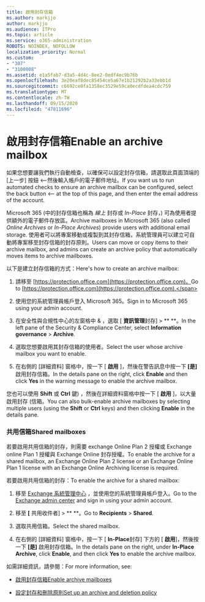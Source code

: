 ```yaml
---
title: 啟用封存信箱
ms.author: markjjo
author: markjjo
ms.audience: ITPro
ms.topic: article
ms.service: o365-administration
ROBOTS: NOINDEX, NOFOLLOW
localization_priority: Normal
ms.custom:
- "307"
- "3100008"
ms.assetid: e1a5fab7-d3a5-4d4c-8ee2-0edf4ec9b76b
ms.openlocfilehash: 3e20eaf8dec85454ce5a67e1b21292b2a33ebb1d
ms.sourcegitcommit: c6692ce0fa1358ec3529e59ca0ecdfdea4cdc759
ms.translationtype: MT
ms.contentlocale: zh-TW
ms.lasthandoff: 09/15/2020
ms.locfileid: "47811696"
---
```

# <a name="enable-an-archive-mailbox"></a><span data-ttu-id="5d038-102">啟用封存信箱</span><span class="sxs-lookup"><span data-stu-id="5d038-102">Enable an archive mailbox</span></span>

<span data-ttu-id="5d038-103">如果您想要讓我們執行自動檢查，以確保可以設定封存信箱，請選取此頁面頂端的 [上一步] 按鈕 <--然後輸入帳戶的電子郵件地址。</span><span class="sxs-lookup"><span data-stu-id="5d038-103">If you want us to run automated checks to ensure an archive mailbox can be configured, select the back button <-- at the top of this page, and then enter the email address of the account.</span></span>

<span data-ttu-id="5d038-104">Microsoft 365 (中的封存信箱也稱為 *線上* 封存或 *In-Place* 封存，) 可為使用者提供額外的電子郵件存放區。</span><span class="sxs-lookup"><span data-stu-id="5d038-104">Archive mailboxes in Microsoft 365 (also called *Online Archives* or *In-Place Archives*) provide users with additional email storage.</span></span> <span data-ttu-id="5d038-105">使用者可以將專案移動或複製到其封存信箱，系統管理員可以建立可自動將專案移至封存信箱的封存原則。</span><span class="sxs-lookup"><span data-stu-id="5d038-105">Users can move or copy items to their archive mailbox, and admins can create an archive policy that automatically moves items to archive mailboxes.</span></span>
  
<span data-ttu-id="5d038-106">以下是建立封存信箱的方式：</span><span class="sxs-lookup"><span data-stu-id="5d038-106">Here's how to create an archive mailbox:</span></span>
  
1. <span data-ttu-id="5d038-107">請移至 [https://protection.office.com](https://protection.office.com)。</span><span class="sxs-lookup"><span data-stu-id="5d038-107">Go to [https://protection.office.com](https://protection.office.com).</span></span>

2. <span data-ttu-id="5d038-108">使用您的系統管理員帳戶登入 Microsoft 365。</span><span class="sxs-lookup"><span data-stu-id="5d038-108">Sign in to Microsoft 365 using your admin account.</span></span>

3. <span data-ttu-id="5d038-109">在安全性與合規性中心的左窗格中 &amp; ，選取 [ **資訊管理**封存] \> \*\* \*\*。</span><span class="sxs-lookup"><span data-stu-id="5d038-109">In the left pane of the Security &amp; Compliance Center, select **Information governance** \> **Archive**.</span></span>

4. <span data-ttu-id="5d038-110">選取您想要啟用其封存信箱的使用者。</span><span class="sxs-lookup"><span data-stu-id="5d038-110">Select the user whose archive mailbox you want to enable.</span></span>

5. <span data-ttu-id="5d038-111">在右側的 [詳細資料] 窗格中，按一下 [ **啟用** ]，然後在警告訊息中按一下 **[是]** 啟用封存信箱。</span><span class="sxs-lookup"><span data-stu-id="5d038-111">In the details pane on the right, click **Enable** and then click **Yes** in the warning message to enable the archive mailbox.</span></span>

<span data-ttu-id="5d038-112">您也可以使用 **Shift** 或 **Ctrl** 鍵) ，然後在詳細資料窗格中按一下 [ **啟用** ]，以大量啟用封存 (信箱。</span><span class="sxs-lookup"><span data-stu-id="5d038-112">You can also bulk-enable archive mailboxes by selecting multiple users (using the **Shift** or **Ctrl** keys) and then clicking **Enable** in the details pane.</span></span>
  
### <a name="shared-mailboxes"></a><span data-ttu-id="5d038-113">共用信箱</span><span class="sxs-lookup"><span data-stu-id="5d038-113">Shared mailboxes</span></span>

<span data-ttu-id="5d038-114">若要啟用共用信箱的封存，則需要 exchange Online Plan 2 授權或 Exchange online Plan 1 授權與 Exchange Online 封存授權。</span><span class="sxs-lookup"><span data-stu-id="5d038-114">To enable the archive for a shared mailbox, an Exchange Online Plan 2 license or an Exchange Online Plan 1 license with an Exchange Online Archiving license is required.</span></span>  

<span data-ttu-id="5d038-115">若要啟用共用信箱的封存：</span><span class="sxs-lookup"><span data-stu-id="5d038-115">To enable the archive for a shared mailbox:</span></span>

1. <span data-ttu-id="5d038-116">移至 [Exchange 系統管理中心](https://outlook.office365.com/ecp) ，並使用您的系統管理員帳戶登入。</span><span class="sxs-lookup"><span data-stu-id="5d038-116">Go to the [Exchange admin center](https://outlook.office365.com/ecp) and sign in using your admin account.</span></span>

2. <span data-ttu-id="5d038-117">移至 **[** 共用收件者]  >  \*\* \*\*。</span><span class="sxs-lookup"><span data-stu-id="5d038-117">Go to **Recipients** > **Shared**.</span></span>

3. <span data-ttu-id="5d038-118">選取共用信箱。</span><span class="sxs-lookup"><span data-stu-id="5d038-118">Select the shared mailbox.</span></span>

4. <span data-ttu-id="5d038-119">在右側的 [詳細資料] 窗格中，按一下 [ **In-Place**封存] 下方的 [ **啟用**]，然後按一下 **[是]** 啟用封存信箱。</span><span class="sxs-lookup"><span data-stu-id="5d038-119">In the details pane on the right, under **In-Place Archive**, click **Enable**, and then click **Yes** to enable the archive mailbox.</span></span>

<span data-ttu-id="5d038-120">如需詳細資訊，請參閱：</span><span class="sxs-lookup"><span data-stu-id="5d038-120">For more information, see:</span></span>
  
- [<span data-ttu-id="5d038-121">啟用封存信箱</span><span class="sxs-lookup"><span data-stu-id="5d038-121">Enable archive mailboxes</span></span>](https://docs.microsoft.com/microsoft-365/compliance/enable-archive-mailboxes)

- [<span data-ttu-id="5d038-122">設定封存和刪除原則</span><span class="sxs-lookup"><span data-stu-id="5d038-122">Set up an archive and deletion policy</span></span>](https://docs.microsoft.com//office365/securitycompliance/set-up-an-archive-and-deletion-policy-for-mailboxes)
